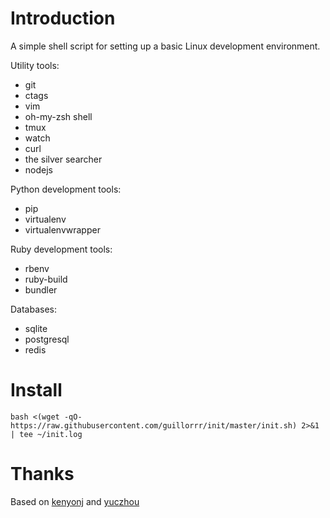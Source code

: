 # Introduction
A simple shell script for setting up a basic Linux development environment.

Utility tools:
* git
* ctags
* vim
* oh-my-zsh shell
* tmux
* watch
* curl
* the silver searcher
* nodejs

Python development tools:
* pip
* virtualenv
* virtualenvwrapper

Ruby development tools:
* rbenv
* ruby-build
* bundler

Databases:
* sqlite
* postgresql
* redis

# Install
`bash <(wget -qO- https://raw.githubusercontent.com/guillorrr/init/master/init.sh) 2>&1 | tee ~/init.log`

# Thanks
Based on [kenyonj](https://github.com/kenyonj/init) and [yuczhou](https://github.com/yuczhou/init)
